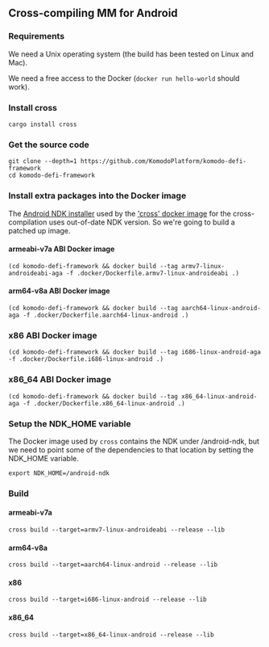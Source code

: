## Cross-compiling MM for Android

### Requirements

We need a Unix operating system (the build has been tested on Linux and Mac).

We need a free access to the Docker (`docker run hello-world` should work).

### Install cross

    cargo install cross

### Get the source code

    git clone --depth=1 https://github.com/KomodoPlatform/komodo-defi-framework
    cd komodo-defi-framework

### Install extra packages into the Docker image

The [Android NDK installer](https://github.com/rust-embedded/cross/tree/master/docker/android-ndk.sh) used by the ['cross' docker image](https://github.com/rust-embedded/cross/tree/master/docker/armv7-linux-androideabi) for the cross-compilation uses out-of-date NDK version. So we're going to build a patched up image.

#### armeabi-v7a ABI Docker image

    (cd komodo-defi-framework && docker build --tag armv7-linux-androideabi-aga -f .docker/Dockerfile.armv7-linux-androideabi .)

#### arm64-v8a ABI Docker image

    (cd komodo-defi-framework && docker build --tag aarch64-linux-android-aga -f .docker/Dockerfile.aarch64-linux-android .)

### x86 ABI Docker image

    (cd komodo-defi-framework && docker build --tag i686-linux-android-aga -f .docker/Dockerfile.i686-linux-android .)

### x86_64 ABI Docker image

    (cd komodo-defi-framework && docker build --tag x86_64-linux-android-aga -f .docker/Dockerfile.x86_64-linux-android .)

### Setup the NDK_HOME variable

The Docker image used by `cross` contains the NDK under /android-ndk,
but we need to point some of the dependencies to that location
by setting the NDK_HOME variable.

    export NDK_HOME=/android-ndk

### Build

#### armeabi-v7a

    cross build --target=armv7-linux-androideabi --release --lib

#### arm64-v8a

    cross build --target=aarch64-linux-android --release --lib

#### x86

    cross build --target=i686-linux-android --release --lib

#### x86_64

    cross build --target=x86_64-linux-android --release --lib
